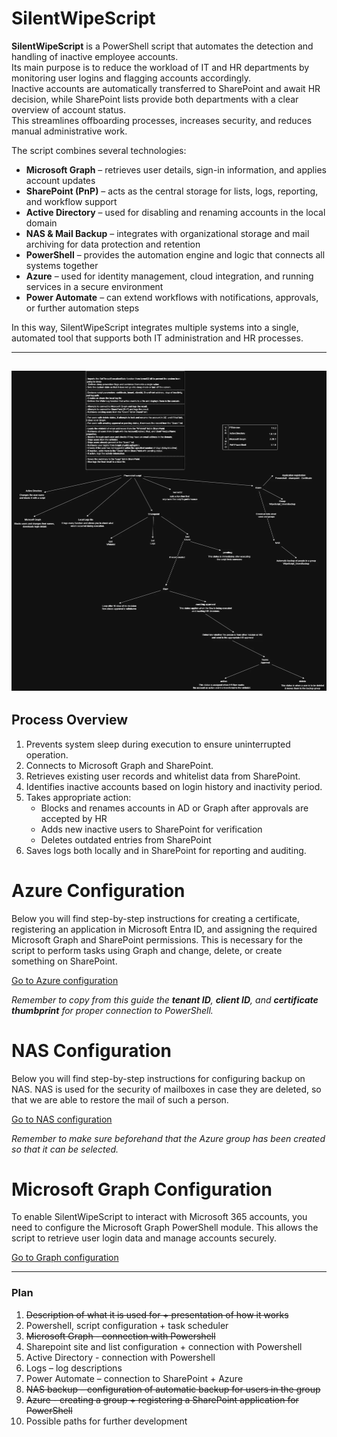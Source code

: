 # SilentWipeScript

**SilentWipeScript** is a PowerShell script that automates the detection and handling of inactive employee accounts.  
Its main purpose is to reduce the workload of IT and HR departments by monitoring user logins and flagging accounts accordingly.  
Inactive accounts are automatically transferred to SharePoint and await HR decision, while SharePoint lists provide both departments with a clear overview of account status.  
This streamlines offboarding processes, increases security, and reduces manual administrative work.

The script combines several technologies:

- **Microsoft Graph** – retrieves user details, sign-in information, and applies account updates
- **SharePoint (PnP)** – acts as the central storage for lists, logs, reporting, and workflow support
- **Active Directory** – used for disabling and renaming accounts in the local domain
- **NAS & Mail Backup** – integrates with organizational storage and mail archiving for data protection and retention
- **PowerShell** – provides the automation engine and logic that connects all systems together
- **Azure** – used for identity management, cloud integration, and running services in a secure environment
- **Power Automate** – can extend workflows with notifications, approvals, or further automation steps

In this way, SilentWipeScript integrates multiple systems into a single, automated tool that supports both IT administration and HR processes.

---

## ![diagram-photo](diagram.png)

## Process Overview

1. Prevents system sleep during execution to ensure uninterrupted operation.
2. Connects to Microsoft Graph and SharePoint.
3. Retrieves existing user records and whitelist data from SharePoint.
4. Identifies inactive accounts based on login history and inactivity period.
5. Takes appropriate action:
   - Blocks and renames accounts in AD or Graph after approvals are accepted by HR
   - Adds new inactive users to SharePoint for verification
   - Deletes outdated entries from SharePoint
6. Saves logs both locally and in SharePoint for reporting and auditing.

# Azure Configuration

Below you will find step-by-step instructions for creating a certificate, registering an application in Microsoft Entra ID, and assigning the required Microsoft Graph and SharePoint permissions. This is necessary for the script to perform tasks using Graph and change, delete, or create something on SharePoint.

[Go to Azure configuration](Azure/README.md)

_Remember to copy from this guide the **tenant ID**, **client ID**, and **certificate thumbprint** for proper connection to PowerShell._

# NAS Configuration

Below you will find step-by-step instructions for configuring backup on NAS. NAS is used for the security of mailboxes in case they are deleted, so that we are able to restore the mail of such a person.

[Go to NAS configuration](NAS/README.md)

_Remember to make sure beforehand that the Azure group has been created so that it can be selected._

# Microsoft Graph Configuration

To enable SilentWipeScript to interact with Microsoft 365 accounts, you need to configure the Microsoft Graph PowerShell module. This allows the script to retrieve user login data and manage accounts securely.

[Go to Graph configuration](Graph/README.md)

---

### Plan

1. ~~Description of what it is used for + presentation of how it works~~
2. Powershell, script configuration + task scheduler
3. ~~Microsoft Graph - connection with Powershell~~
4. Sharepoint site and list configuration + connection with Powershell
5. Active Directory - connection with Powershell
6. Logs – log descriptions
7. Power Automate – connection to SharePoint + Azure
8. ~~NAS backup – configuration of automatic backup for users in the group~~
9. ~~Azure - creating a group + registering a SharePoint application for PowerShell~~
10. Possible paths for further development
